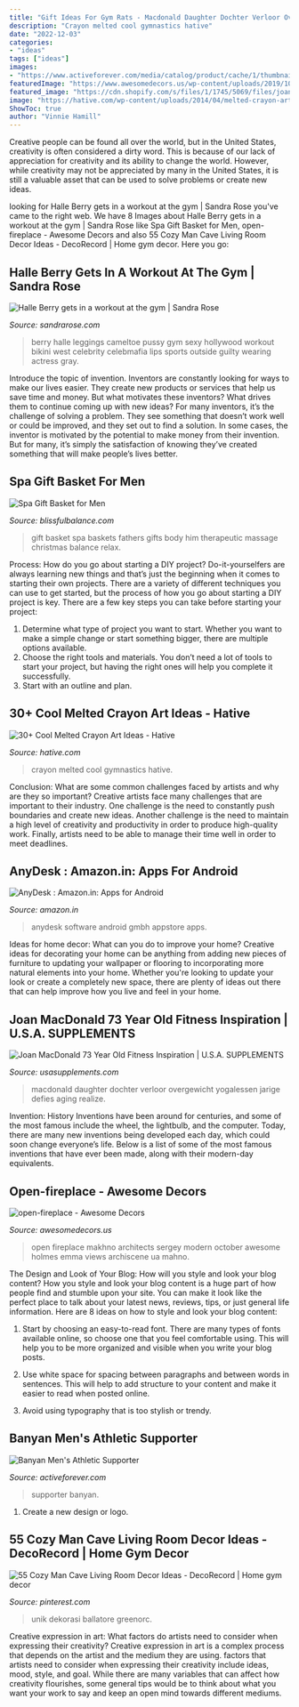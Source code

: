 ```yaml
---
title: "Gift Ideas For Gym Rats - Macdonald Daughter Dochter Verloor Overgewicht Yogalessen Jarige Defies Aging Realize"
description: "Crayon melted cool gymnastics hative"
date: "2022-12-03"
categories:
- "ideas"
tags: ["ideas"]
images:
- "https://www.activeforever.com/media/catalog/product/cache/1/thumbnail/600x/17f82f742ffe127f42dca9de82fb58b1/0/0/0040574_banyan-mens-athletic-supporter.jpeg"
featuredImage: "https://www.awesomedecors.us/wp-content/uploads/2019/10/open-fireplace.jpg"
featured_image: "https://cdn.shopify.com/s/files/1/1745/5069/files/joan-4_2048x2048.jpg?v=1583442889"
image: "https://hative.com/wp-content/uploads/2014/04/melted-crayon-art/10-gymnastics.jpg"
ShowToc: true
author: "Vinnie Hamill"
---
```



Creative people can be found all over the world, but in the United States, creativity is often considered a dirty word. This is because of our lack of appreciation for creativity and its ability to change the world. However, while creativity may not be appreciated by many in the United States, it is still a valuable asset that can be used to solve problems or create new ideas.

	

		
looking for Halle Berry gets in a workout at the gym | Sandra Rose you've came to the right web. We have 8 Images about Halle Berry gets in a workout at the gym | Sandra Rose like Spa Gift Basket for Men, open-fireplace - Awesome Decors and also 55 Cozy Man Cave Living Room Decor Ideas - DecoRecord | Home gym decor. Here you go:
		
    
## Halle Berry Gets In A Workout At The Gym | Sandra Rose

<img loading=lazy src="http://sandrarose.com/wp-content/uploads/2018/02/BGUS_1152621_020-1000x1500.jpg" onerror="this.onerror=null;this.src='https://tse3.mm.bing.net/th?id=OIP.9glqqtLYuVHdje4hGLvxpQHaLH&amp;pid=15.1';" alt="Halle Berry gets in a workout at the gym | Sandra Rose">

_Source: sandrarose.com_

>berry halle leggings cameltoe pussy gym sexy hollywood workout bikini west celebrity celebmafia lips sports outside guilty wearing actress gray. 

	

Introduce the topic of invention.
Inventors are constantly looking for ways to make our lives easier. They create new products or services that help us save time and money. But what motivates these inventors? What drives them to continue coming up with new ideas?
For many inventors, it’s the challenge of solving a problem. They see something that doesn’t work well or could be improved, and they set out to find a solution. In some cases, the inventor is motivated by the potential to make money from their invention. But for many, it’s simply the satisfaction of knowing they’ve created something that will make people’s lives better.

    
## Spa Gift Basket For Men

<img loading=lazy src="https://cdn2.bigcommerce.com/n-zfvgw8/vgf04pj0/products/344/images/837/mens_open__77864.1385338982.451.416.jpg?c=2" onerror="this.onerror=null;this.src='https://tse2.mm.bing.net/th?id=OIP.3bJy6J3BZJF2txm3eeU23QAAAA&amp;pid=15.1';" alt="Spa Gift Basket for Men">

_Source: blissfulbalance.com_

>gift basket spa baskets fathers gifts body him therapeutic massage christmas balance relax. 

	

Process: How do you go about starting a DIY project?
Do-it-yourselfers are always learning new things and that’s just the beginning when it comes to starting their own projects. There are a variety of different techniques you can use to get started, but the process of how you go about starting a DIY project is key. 
There are a few key steps you can take before starting your project:

1. Determine what type of project you want to start. Whether you want to make a simple change or start something bigger, there are multiple options available.
2. Choose the right tools and materials. You don’t need a lot of tools to start your project, but having the right ones will help you complete it successfully. 
3. Start with an outline and plan.

    
## 30+ Cool Melted Crayon Art Ideas - Hative

<img loading=lazy src="https://hative.com/wp-content/uploads/2014/04/melted-crayon-art/10-gymnastics.jpg" onerror="this.onerror=null;this.src='https://tse2.mm.bing.net/th?id=OIP.znXxIh5UvBw51Ktxt235XgHaJ4&amp;pid=15.1';" alt="30+ Cool Melted Crayon Art Ideas - Hative">

_Source: hative.com_

>crayon melted cool gymnastics hative. 

	

Conclusion: What are some common challenges faced by artists and why are they so important?
Creative artists face many challenges that are important to their industry. One challenge is the need to constantly push boundaries and create new ideas. Another challenge is the need to maintain a high level of creativity and productivity in order to produce high-quality work. Finally, artists need to be able to manage their time well in order to meet deadlines.

    
## AnyDesk : Amazon.in: Apps For Android

<img loading=lazy src="https://images-eu.ssl-images-amazon.com/images/I/91fVQKqo8lL.png" onerror="this.onerror=null;this.src='https://tse2.mm.bing.net/th?id=OIP.kEGRsglD7y1ZSWa9Pg1OLgHaNK&amp;pid=15.1';" alt="AnyDesk : Amazon.in: Apps for Android">

_Source: amazon.in_

>anydesk software android gmbh appstore apps. 

	

Ideas for home decor: What can you do to improve your home?
Creative ideas for decorating your home can be anything from adding new pieces of furniture to updating your wallpaper or flooring to incorporating more natural elements into your home. Whether you're looking to update your look or create a completely new space, there are plenty of ideas out there that can help improve how you live and feel in your home.

    
## Joan MacDonald 73 Year Old Fitness Inspiration | U.S.A. SUPPLEMENTS

<img loading=lazy src="https://cdn.shopify.com/s/files/1/1745/5069/files/joan-4_2048x2048.jpg?v=1583442889" onerror="this.onerror=null;this.src='https://tse2.mm.bing.net/th?id=OIP.qwtaUgvV-u-NGfdPeVX90gHaHa&amp;pid=15.1';" alt="Joan MacDonald 73 Year Old Fitness Inspiration | U.S.A. SUPPLEMENTS">

_Source: usasupplements.com_

>macdonald daughter dochter verloor overgewicht yogalessen jarige defies aging realize. 

	

Invention: History
Inventions have been around for centuries, and some of the most famous include the wheel, the lightbulb, and the computer. Today, there are many new inventions being developed each day, which could soon change everyone’s life. Below is a list of some of the most famous inventions that have ever been made, along with their modern-day equivalents.

    
## Open-fireplace - Awesome Decors

<img loading=lazy src="https://www.awesomedecors.us/wp-content/uploads/2019/10/open-fireplace.jpg" onerror="this.onerror=null;this.src='https://tse3.mm.bing.net/th?id=OIP.BMXKo9MU9C8GSrUCH9foeAHaKl&amp;pid=15.1';" alt="open-fireplace - Awesome Decors">

_Source: awesomedecors.us_

>open fireplace makhno architects sergey modern october awesome holmes emma views archiscene ua mahno. 

	

The Design and Look of Your Blog: How will you style and look your blog content?
How you style and look your blog content is a huge part of how people find and stumble upon your site. You can make it look like the perfect place to talk about your latest news, reviews, tips, or just general life information. Here are 8 ideas on how to style and look your blog content:
1. Start by choosing an easy-to-read font. There are many types of fonts available online, so choose one that you feel comfortable using. This will help you to be more organized and visible when you write your blog posts.

2. Use white space for spacing between paragraphs and between words in sentences. This will help to add structure to your content and make it easier to read when posted online.

3. Avoid using typography that is too stylish or trendy.

    
## Banyan Men&#039;s Athletic Supporter

<img loading=lazy src="https://www.activeforever.com/media/catalog/product/cache/1/thumbnail/600x/17f82f742ffe127f42dca9de82fb58b1/0/0/0040574_banyan-mens-athletic-supporter.jpeg" onerror="this.onerror=null;this.src='https://tse1.mm.bing.net/th?id=OIP.wl4zD8d5PYbDi4xRAOKKlAHaHa&amp;pid=15.1';" alt="Banyan Men&#039;s Athletic Supporter">

_Source: activeforever.com_

>supporter banyan. 

	

1. Create a new design or logo.

    
## 55 Cozy Man Cave Living Room Decor Ideas - DecoRecord | Home Gym Decor

<img loading=lazy src="https://i.pinimg.com/736x/3e/9a/1b/3e9a1b5150628764e6eefa80b2c2a63a.jpg" onerror="this.onerror=null;this.src='https://tse3.mm.bing.net/th?id=OIP.HIdIIUAItTE2vUdBrT_yYwHaJ3&amp;pid=15.1';" alt="55 Cozy Man Cave Living Room Decor Ideas - DecoRecord | Home gym decor">

_Source: pinterest.com_

>unik dekorasi ballatore greenorc. 

	

Creative expression in art: What factors do artists need to consider when expressing their creativity?
Creative expression in art is a complex process that depends on the artist and the medium they are using. factors that artists need to consider when expressing their creativity include ideas, mood, style, and goal. While there are many variables that can affect how creativity flourishes, some general tips would be to think about what you want your work to say and keep an open mind towards different mediums.

